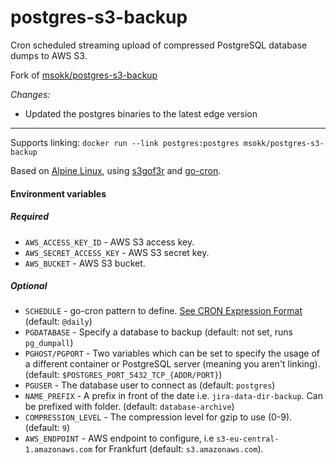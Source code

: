 # postgres-s3-backup

Cron scheduled streaming upload of compressed PostgreSQL database dumps to AWS S3.

Fork of [msokk/postgres-s3-backup](https://github.com/msokk/Dockerfiles/tree/master/postgres-s3-backup)

*Changes:*

 - Updated the postgres binaries to the latest edge version


----------


Supports linking: `docker run --link postgres:postgres msokk/postgres-s3-backup`

Based on [Alpine Linux](https://hub.docker.com/_/alpine/),
using [s3gof3r](https://github.com/rlmcpherson/s3gof3r/) and [go-cron](https://github.com/odise/go-cron).

#### Environment variables

##### *Required*
* `AWS_ACCESS_KEY_ID` - AWS S3 access key.
* `AWS_SECRET_ACCESS_KEY` - AWS S3 secret key.
* `AWS_BUCKET` - AWS S3 bucket.

##### *Optional*
* `SCHEDULE` - go-cron pattern to define. [See CRON Expression Format](https://godoc.org/github.com/robfig/cron#hdr-CRON_Expression_Format) (default: `@daily`)
* `PGDATABASE` - Specify a database to backup (default: not set, runs `pg_dumpall`)
* `PGHOST/PGPORT` - Two variables which can be set to specify the usage of a different container or PostgreSQL server (meaning you aren't linking). (default: `$POSTGRES_PORT_5432_TCP_{ADDR/PORT}`)
* `PGUSER` - The database user to connect as (default: `postgres`)
* `NAME_PREFIX` - A prefix in front of the date i.e. `jira-data-dir-backup`. Can be prefixed with folder. (default: `database-archive`)
* `COMPRESSION_LEVEL` - The compression level for gzip to use (0-9). (default: `9`)
* `AWS_ENDPOINT` - AWS endpoint to configure, i.e `s3-eu-central-1.amazonaws.com` for Frankfurt (default: `s3.amazonaws.com`).
